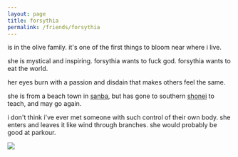 ```yaml
---
layout: page
title: forsythia
permalink: /friends/forsythia
---
```


is in the olive family. it's one of the first things to bloom near where i live.

she is mystical and inspiring. forsythia wants to fuck god. forsythia wants to eat the world.

her eyes burn with a passion and disdain that makes others feel the same.

she is from a beach town in [sanba](/places/sanba), but has gone to southern [shonei](/places/shonei) to teach, and may go again.

i don't think i've ever met someone with such control of their own body. she enters and leaves it like wind through branches. she would probably be good at parkour. 

<img src="../assets/plants/forsythia.png">
